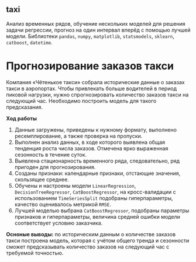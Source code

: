 ## taxi

Анализ временных рядов, обучение нескольких моделей для решения задачи регрессии, прогноз на один интервал вперёд с помощью лучшей модели. Библиотеки `pandas`, `numpy`, `matplotlib`, `statsmodels`, `sklearn`, `catboost`, `datetime`.  

# Прогнозирование заказов такси  

Компания «Чётенькое такси» собрала исторические данные о заказах такси в аэропортах. Чтобы привлекать больше водителей в период пиковой нагрузки, нужно спрогнозировать количество заказов такси на следующий час. Необходимо построить модель для такого предсказания.  

**Ход работы**  

1. Данные загружены, приведены к нужному формату, выполнено ресемплирование, а также проверка на пропуски.  
2. Выполнен анализ данных, в ходе которого выявлена общая тенденция роста числа заказов. Отмечена ярко выраженная сезонность в течение суток.  
3. Выявлена стационарность временного ряда, следовательно, ряд пригоден для прогнозирования.  
4. Созданы признаки: календарные признаки, отстающие значения, скользящее среднее.
5. Обучены и настроены модели `LinearRegression`, `DecisionTreeRegressor`, `CatBoostRegressor`, на кросс-валидации с использованием `TimeSeriesSplit` подобраны гиперпараметры, качество оценивалось метрикой `RMSE`.  
6. Лучшей моделью выбрана `CatBoostRegressor`, подобраны параметры признаков и гиперпараметры, величина средней ошибки модели соответствует условию заказчика.  

**Осноные выводы:** по историческим данным о количестве заказов такси построена модель, которая с учётом общего тренда и сезонности сможет предсказывать количество заказов на следующий час с требуемой точностью.